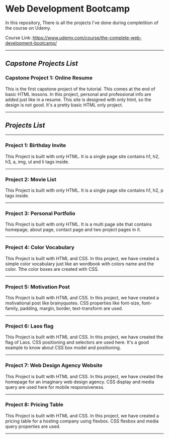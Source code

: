 # Web Development Bootcamp

In this repository, There is all the projects I've done during completition of the course on Udemy.

Course Link: <https://www.udemy.com/course/the-complete-web-development-bootcamp/>

---

## ***Capstone Projects List***

### **Capstone Project 1: Online Resume**

This is the first capstone project of the tutorial. This comes at the end of basic HTML lessons.
In this project, personal and professional info are added just like in a resume. This site is designed with only html, so the design is not good. It's a pretty basic HTML only project.

---

## ***Projects List***

---

### **Project 1: Birthday Invite**

This Project is built with only HTML. It is a single page site contains h1, h2, h3, a, img, ul and li tags inside.

---

### **Project 2: Movie List**

This Project is built with only HTML. It is a single page site contains h1, h2, p tags inside.

---

### **Project 3: Personal Portfolio**

This Project is built with only HTML. It is a multi page site that contains homepage, about page, contact page and two project pages in it.

---

### **Project 4: Color Vocabulary**

This Project is built with HTML and CSS. In this project, we have created a simple color vocabulary just like an wordbook with colors name and the color. Tthe color boxes are created with CSS.

---

### **Project 5: Motivation Post**

This Project is built with HTML and CSS. In this project, we have created a motivational post like brainyquotes. CSS properties like font-size, font-family, padding, margin, border, text-transform are used.

---

### **Project 6: Laos flag**

This Project is built with HTML and CSS. In this project, we have created the flag of Laos. CSS positioning and selectors are used here. It's a good example to know about CSS box model and positioning.

---

### **Project 7: Web Design Agency Website**

This Project is built with HTML and CSS. In this project, we have created the homepage for an imaginary web design agency. CSS display and media query are used here for mobile responsiveness.

---

### **Project 8: Pricing Table**

This Project is built with HTML and CSS. In this project, we have created a pricing table for a hosting company using flexbox. CSS flexbox and media query properties are used.

---
